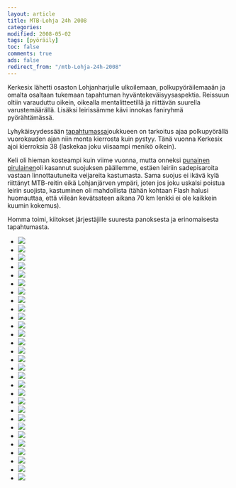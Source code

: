 ```yaml
--- 
layout: article 
title: MTB-Lohja 24h 2008 
categories: 
modified: 2008-05-02 
tags: [pyöräily]
toc: false 
comments: true 
ads: false 
redirect_from: "/mtb-Lohja-24h-2008" 
--- 
```


Kerkesix lähetti osaston Lohjanharjulle ulkoilemaan, polkupyöräilemaaän
ja omalta osaltaan tukemaan tapahtuman hyväntekeväisyysaspektia.
Reissuun oltiin varauduttu oikein, oikealla mentalitteetillä ja
riittävän suurella varustemäärällä. Lisäksi leirissämme kävi innokas
faniryhmä pyörähtämässä.

Lyhykäisyydessään
[tapahtumassa](http://www.mtb-lohja.com/joomla/index.php?option=com_content&task=section&id=1&Itemid=33)joukkueen
on tarkoitus ajaa polkupyörällä vuorokauden ajan niin monta kierrosta
kuin pystyy. Tänä vuonna Kerkesix ajoi kierroksia 38 (laskekaa joku
viisaampi menikö oikein).

Keli oli hieman kosteampi kuin viime vuonna, mutta onneksi [punainen
pirulainen](http://www.reddevil.fi/)oli kasannut suojuksen päällemme,
estäen leiriin sadepisaroita vastaan linnottautuneita veijareita
kastumasta. Sama suojus ei ikävä kylä riittänyt MTB-reitin eikä
Lohjanjärven ympäri, joten jos joku uskalsi poistua leirin suojista,
kastuminen oli mahdollista (tähän kohtaan Flash halusi huomauttaa, että
viileän kevätsateen aikana 70 km lenkki ei ole kaikkein kuumin kokemus).

Homma toimi, kiitokset järjestäjille suuresta panoksesta ja
erinomaisesta tapahtumasta.

<div class="image-gallery">

-   [![](/Media/Default/ImageGalleries/mtb-Lohja-24h-2008/Thumbnails/20080517Lohja24%20019.jpg)](/Media/Default/ImageGalleries/mtb-Lohja-24h-2008/20080517Lohja24%20019.jpg)
-   [![](/Media/Default/ImageGalleries/mtb-Lohja-24h-2008/Thumbnails/20080517Lohja24%20031.jpg)](/Media/Default/ImageGalleries/mtb-Lohja-24h-2008/20080517Lohja24%20031.jpg)
-   [![](/Media/Default/ImageGalleries/mtb-Lohja-24h-2008/Thumbnails/20080517Lohja24%20046.jpg)](/Media/Default/ImageGalleries/mtb-Lohja-24h-2008/20080517Lohja24%20046.jpg)
-   [![](/Media/Default/ImageGalleries/mtb-Lohja-24h-2008/Thumbnails/20080517Lohja24%20074.jpg)](/Media/Default/ImageGalleries/mtb-Lohja-24h-2008/20080517Lohja24%20074.jpg)
-   [![](/Media/Default/ImageGalleries/mtb-Lohja-24h-2008/Thumbnails/20080517Lohja24%20086.jpg)](/Media/Default/ImageGalleries/mtb-Lohja-24h-2008/20080517Lohja24%20086.jpg)
-   [![](/Media/Default/ImageGalleries/mtb-Lohja-24h-2008/Thumbnails/20080517Lohja24%20098.jpg)](/Media/Default/ImageGalleries/mtb-Lohja-24h-2008/20080517Lohja24%20098.jpg)
-   [![](/Media/Default/ImageGalleries/mtb-Lohja-24h-2008/Thumbnails/20080517Lohja24%20100.jpg)](/Media/Default/ImageGalleries/mtb-Lohja-24h-2008/20080517Lohja24%20100.jpg)
-   [![](/Media/Default/ImageGalleries/mtb-Lohja-24h-2008/Thumbnails/20080517Lohja24%20102.jpg)](/Media/Default/ImageGalleries/mtb-Lohja-24h-2008/20080517Lohja24%20102.jpg)
-   [![](/Media/Default/ImageGalleries/mtb-Lohja-24h-2008/Thumbnails/20080517Lohja24%20149.jpg)](/Media/Default/ImageGalleries/mtb-Lohja-24h-2008/20080517Lohja24%20149.jpg)
-   [![](/Media/Default/ImageGalleries/mtb-Lohja-24h-2008/Thumbnails/20080517Lohja24%20174.jpg)](/Media/Default/ImageGalleries/mtb-Lohja-24h-2008/20080517Lohja24%20174.jpg)
-   [![](/Media/Default/ImageGalleries/mtb-Lohja-24h-2008/Thumbnails/20080517Lohja24%20182.jpg)](/Media/Default/ImageGalleries/mtb-Lohja-24h-2008/20080517Lohja24%20182.jpg)
-   [![](/Media/Default/ImageGalleries/mtb-Lohja-24h-2008/Thumbnails/20080517Lohja24%20184.jpg)](/Media/Default/ImageGalleries/mtb-Lohja-24h-2008/20080517Lohja24%20184.jpg)
-   [![](/Media/Default/ImageGalleries/mtb-Lohja-24h-2008/Thumbnails/20080517Lohja24%20184b.jpg)](/Media/Default/ImageGalleries/mtb-Lohja-24h-2008/20080517Lohja24%20184b.jpg)
-   [![](/Media/Default/ImageGalleries/mtb-Lohja-24h-2008/Thumbnails/20080517Lohja24%20184c.jpg)](/Media/Default/ImageGalleries/mtb-Lohja-24h-2008/20080517Lohja24%20184c.jpg)
-   [![](/Media/Default/ImageGalleries/mtb-Lohja-24h-2008/Thumbnails/20080517Lohja24%20184d.jpg)](/Media/Default/ImageGalleries/mtb-Lohja-24h-2008/20080517Lohja24%20184d.jpg)
-   [![](/Media/Default/ImageGalleries/mtb-Lohja-24h-2008/Thumbnails/20080517Lohja24%20196.jpg)](/Media/Default/ImageGalleries/mtb-Lohja-24h-2008/20080517Lohja24%20196.jpg)
-   [![](/Media/Default/ImageGalleries/mtb-Lohja-24h-2008/Thumbnails/20080517Lohja24%20207.jpg)](/Media/Default/ImageGalleries/mtb-Lohja-24h-2008/20080517Lohja24%20207.jpg)
-   [![](/Media/Default/ImageGalleries/mtb-Lohja-24h-2008/Thumbnails/20080517Lohja24%20212.jpg)](/Media/Default/ImageGalleries/mtb-Lohja-24h-2008/20080517Lohja24%20212.jpg)
-   [![](/Media/Default/ImageGalleries/mtb-Lohja-24h-2008/Thumbnails/20080517Lohja24%20225.jpg)](/Media/Default/ImageGalleries/mtb-Lohja-24h-2008/20080517Lohja24%20225.jpg)
-   [![](/Media/Default/ImageGalleries/mtb-Lohja-24h-2008/Thumbnails/20080517Lohja24%20234.jpg)](/Media/Default/ImageGalleries/mtb-Lohja-24h-2008/20080517Lohja24%20234.jpg)
-   [![](/Media/Default/ImageGalleries/mtb-Lohja-24h-2008/Thumbnails/20080517Lohja24%20240.jpg)](/Media/Default/ImageGalleries/mtb-Lohja-24h-2008/20080517Lohja24%20240.jpg)
-   [![](/Media/Default/ImageGalleries/mtb-Lohja-24h-2008/Thumbnails/20080517Lohja24%20246.jpg)](/Media/Default/ImageGalleries/mtb-Lohja-24h-2008/20080517Lohja24%20246.jpg)
-   [![](/Media/Default/ImageGalleries/mtb-Lohja-24h-2008/Thumbnails/20080517Lohja24%20248.jpg)](/Media/Default/ImageGalleries/mtb-Lohja-24h-2008/20080517Lohja24%20248.jpg)
-   [![](/Media/Default/ImageGalleries/mtb-Lohja-24h-2008/Thumbnails/20080517Lohja24%20251.jpg)](/Media/Default/ImageGalleries/mtb-Lohja-24h-2008/20080517Lohja24%20251.jpg)
-   [![](/Media/Default/ImageGalleries/mtb-Lohja-24h-2008/Thumbnails/20080517Lohja24%20257.jpg)](/Media/Default/ImageGalleries/mtb-Lohja-24h-2008/20080517Lohja24%20257.jpg)
-   [![](/Media/Default/ImageGalleries/mtb-Lohja-24h-2008/Thumbnails/20080517Lohja24%20257b.jpg)](/Media/Default/ImageGalleries/mtb-Lohja-24h-2008/20080517Lohja24%20257b.jpg)
-   [![](/Media/Default/ImageGalleries/mtb-Lohja-24h-2008/Thumbnails/20080517Lohja24%20276.jpg)](/Media/Default/ImageGalleries/mtb-Lohja-24h-2008/20080517Lohja24%20276.jpg)
-   [![](/Media/Default/ImageGalleries/mtb-Lohja-24h-2008/Thumbnails/20080517Lohja24%20386.jpg)](/Media/Default/ImageGalleries/mtb-Lohja-24h-2008/20080517Lohja24%20386.jpg)
-   [![](/Media/Default/ImageGalleries/mtb-Lohja-24h-2008/Thumbnails/20080517Lohja24%20389.jpg)](/Media/Default/ImageGalleries/mtb-Lohja-24h-2008/20080517Lohja24%20389.jpg)

</div>
